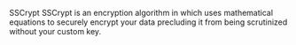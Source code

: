SSCrypt
SSCrypt is an encryption algorithm in which uses mathematical equations to securely encrypt your data precluding it from being scrutinized without your custom key.